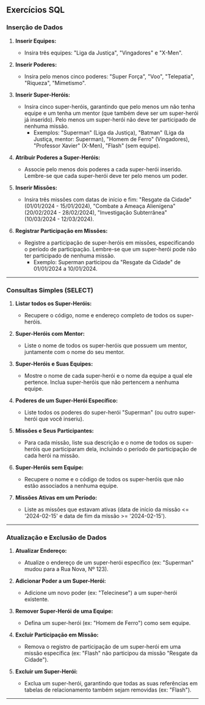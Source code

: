 <!-- 
## Lista

```sql
-- Tabela para Super_Heroi
CREATE TABLE Super_Heroi (
    codigo_heroi INT PRIMARY KEY,
    nome VARCHAR(100) NOT NULL,
    rua VARCHAR(255),
    numero VARCHAR(10),
    complemento VARCHAR(100),
    cidade VARCHAR(100),
    estado VARCHAR(50),
    cep VARCHAR(10),
    codigo_equipe INT, -- Chave estrangeira para Equipe
    codigo_mentor INT, -- Chave estrangeira para Super_Heroi (mentor)
    FOREIGN KEY (codigo_equipe) REFERENCES Equipe(codigo_equipe),
    FOREIGN KEY (codigo_mentor) REFERENCES Super_Heroi(codigo_heroi)
);

-- Tabela para Equipe
CREATE TABLE Equipe (
    codigo_equipe INT PRIMARY KEY,
    nome_equipe VARCHAR(100) NOT NULL
);

-- Tabela para Poder
CREATE TABLE Poder (
    codigo_poder INT PRIMARY KEY,
    descricao_poder VARCHAR(255) NOT NULL
);

-- Tabela de relacionamento N:M entre Super_Heroi e Poder
CREATE TABLE Super_Heroi_Poder (
    codigo_heroi INT,
    codigo_poder INT,
    PRIMARY KEY (codigo_heroi, codigo_poder),
    FOREIGN KEY (codigo_heroi) REFERENCES Super_Heroi(codigo_heroi),
    FOREIGN KEY (codigo_poder) REFERENCES Poder(codigo_poder)
);

-- Tabela para Missao
CREATE TABLE Missao (
    codigo_missao INT PRIMARY KEY,
    descricao_missao VARCHAR(255) NOT NULL,
    data_inicio_missao DATE NOT NULL,
    data_fim_missao DATE NOT NULL
);

-- Tabela de relacionamento N:M entre Super_Heroi e Missao
CREATE TABLE Super_Heroi_Missao (
    codigo_heroi INT,
    codigo_missao INT,
    data_inicio_participacao DATE NOT NULL,
    data_fim_participacao DATE NOT NULL,
    PRIMARY KEY (codigo_heroi, codigo_missao),
    FOREIGN KEY (codigo_heroi) REFERENCES Super_Heroi(codigo_heroi),
    FOREIGN KEY (codigo_missao) REFERENCES Missao(codigo_missao)
);
```

---
-->

## Exercícios SQL

### Inserção de Dados

1.  **Inserir Equipes:**
    * Insira três equipes: "Liga da Justiça", "Vingadores" e "X-Men".

2.  **Inserir Poderes:**
    * Insira pelo menos cinco poderes: "Super Força", "Voo", "Telepatia", "Riqueza", "Mimetismo".

3.  **Inserir Super-Heróis:**
    * Insira cinco super-heróis, garantindo que pelo menos um não tenha equipe e um tenha um mentor (que também deve ser um super-herói já inserido). Pelo menos um super-herói não deve ter participado de nenhuma missão.
        * Exemplos: "Superman" (Liga da Justiça), "Batman" (Liga da Justiça, mentor: Superman), "Homem de Ferro" (Vingadores), "Professor Xavier" (X-Men), "Flash" (sem equipe).

4.  **Atribuir Poderes a Super-Heróis:**
    * Associe pelo menos dois poderes a cada super-herói inserido. Lembre-se que cada super-herói deve ter pelo menos um poder.

5.  **Inserir Missões:**
    * Insira três missões com datas de início e fim: "Resgate da Cidade" (01/01/2024 - 15/01/2024), "Combate a Ameaça Alienígena" (20/02/2024 - 28/02/2024), "Investigação Subterrânea" (10/03/2024 - 12/03/2024).

6.  **Registrar Participação em Missões:**
    * Registre a participação de super-heróis em missões, especificando o período de participação. Lembre-se que um super-herói pode não ter participado de nenhuma missão.
        * Exemplo: Superman participou da "Resgate da Cidade" de 01/01/2024 a 10/01/2024.

---

### Consultas Simples (SELECT)

1.  **Listar todos os Super-Heróis:**
    * Recupere o código, nome e endereço completo de todos os super-heróis.

2.  **Super-Heróis com Mentor:**
    * Liste o nome de todos os super-heróis que possuem um mentor, juntamente com o nome do seu mentor.

3.  **Super-Heróis e Suas Equipes:**
    * Mostre o nome de cada super-herói e o nome da equipe a qual ele pertence. Inclua super-heróis que não pertencem a nenhuma equipe.

4.  **Poderes de um Super-Herói Específico:**
    * Liste todos os poderes do super-herói "Superman" (ou outro super-herói que você inseriu).

5.  **Missões e Seus Participantes:**
    * Para cada missão, liste sua descrição e o nome de todos os super-heróis que participaram dela, incluindo o período de participação de cada herói na missão.

6.  **Super-Heróis sem Equipe:**
    * Recupere o nome e o código de todos os super-heróis que não estão associados a nenhuma equipe.

7.  **Missões Ativas em um Período:**
    * Liste as missões que estavam ativas (data de início da missão <= '2024-02-15' e data de fim da missão >= '2024-02-15').

---
<!--

### Consultas com Agregação e Condições

1.  **Contar Super-Heróis por Equipe:**
    * Mostre o nome de cada equipe e o número total de super-heróis que pertencem a ela. Inclua equipes que não têm super-heróis.

2.  **Total de Poderes por Super-Herói:**
    * Para cada super-herói, mostre seu nome e a quantidade de poderes que ele possui.

3.  **Super-Heróis que Participaram de Mais de Uma Missão:**
    * Liste o nome dos super-heróis que participaram de duas ou mais missões.

4.  **Missões com Mais de X Super-Heróis:**
    * Liste a descrição das missões que tiveram mais de 2 super-heróis participantes.

5.  **Poderes Compartilhados:**
    * Liste a descrição dos poderes que são compartilhados por mais de um super-herói.

6.  **Super-Heróis Inativos em Missões:**
    * Encontre o nome de super-heróis que ainda não participaram de nenhuma missão.

---
-->

### Atualização e Exclusão de Dados

1.  **Atualizar Endereço:**
    * Atualize o endereço de um super-herói específico (ex: "Superman" mudou para a Rua Nova, Nº 123).

2.  **Adicionar Poder a um Super-Herói:**
    * Adicione um novo poder (ex: "Telecinese") a um super-herói existente.

3.  **Remover Super-Herói de uma Equipe:**
    * Defina um super-herói (ex: "Homem de Ferro") como sem equipe.

4.  **Excluir Participação em Missão:**
    * Remova o registro de participação de um super-herói em uma missão específica (ex: "Flash" não participou da missão "Resgate da Cidade").

5.  **Excluir um Super-Herói:**
    * Exclua um super-herói, garantindo que todas as suas referências em tabelas de relacionamento também sejam removidas (ex: "Flash").

---